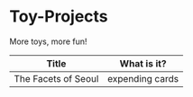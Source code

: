 # Toy-Projects

More toys, more fun!

| Title               | What is it?     |
| ------------------- | --------------- |
| The Facets of Seoul | expending cards |
